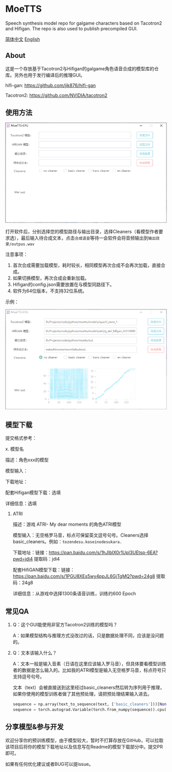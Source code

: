 # MoeTTS
Speech synthesis model repo for galgame characters based on Tacotron2 and Hifigan. The repo is also used to publish precompiled GUI.

[简体中文](README.md)   [English](README_en.md)

## About

这是一个存放基于Tacotron2与Hifigan的galgame角色语音合成的模型库的仓库。另外也用于发行编译后的推理GUI。

hifi-gan: https://github.com/jik876/hifi-gan

Tacotron2: https://github.com/NVIDIA/tacotron2

## 使用方法

![软件界面](assets/start.png)

打开软件后，分别选择您的模型路径与输出目录，选择Cleaners（看模型作者要求选），最后输入待合成文本，点击`合成语音`等待一会软件会将音频输出到`输出目录/outpus.wav`

注意事项：

 1. 首次合成需要加载模型，耗时较长，相同模型再次合成不会再次加载，直接合成。
 2. 如果切换模型，再次合成会重新加载。
 3. Hifigan的config.json需要放置在与模型同路径下。
 4. 软件为64位版本，不支持32位系统。

示例：

![示例](assets/example.png)

## 模型下载

提交格式参考：

x. 模型名

描述：角色xxx的模型

模型输入：

下载地址：

配套Hifigan模型下载：选填

详细信息：选填



1. ATRI

   描述：游戏 ATRI- My dear moments 的角色ATRI模型

   模型输入：无空格罗马音，标点可保留英文逗号句号。Cleaners选择basic_cleaners。例如：`tozendesu.koseinodesukara.`

   下载地址：链接：https://pan.baidu.com/s/1hJIbIX0r1UpI3UEtsp-6EA?pwd=jdi4 提取码：jdi4

   配套HifiGAN模型下载：链接：https://pan.baidu.com/s/1PGU8XEs5wy4ppJL6GjTgMQ?pwd=24g8 提取码：24g8
   
   详细信息：从游戏中选择1300条语音训练，训练约600 Epoch

## 常见QA

1. Q：这个GUI能使用非官方Tacotron2训练的模型吗？

   A：如果模型结构与推理方式没改过的话，只是数据处理不同，应该是没问题的。

2. Q：文本该输入什么？

   A：文本一般是输入音素（日语在这里应该输入罗马音），但具体要看模型训练者的数据是怎么输入的。比如我的ATRI模型是输入无空格罗马音，标点符号只支持逗号句号。

   文本（text）会被直接送到这里经过basic_cleaners然后转为序列用于推理，如果你使用的模型训练者做了其他预处理，请把预处理结果输入进去。

   ```python
   sequence = np.array(text_to_sequence(text, ['basic_cleaners']))[None, :]
   sequence = torch.autograd.Variable(torch.from_numpy(sequence)).cpu().long()
   ```

   

## 分享模型&参与开发

欢迎分享你的预训练模型，由于模型较大，暂时不打算存放在GitHub，可以拉取该项目后将你的模型下载地址以及信息写在Readme的模型下载部分中。提交PR即可。

如果有任何优化建议或者BUG可以提issue。
